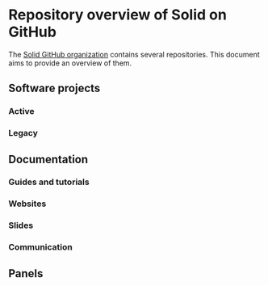 # Repository overview of Solid on GitHub

The [Solid GitHub organization](https://github.com/solid/) contains several repositories.
This document aims to provide an overview of them.

## Software projects
### Active
### Legacy

## Documentation
### Guides and tutorials
### Websites
### Slides

### Communication
## Panels

